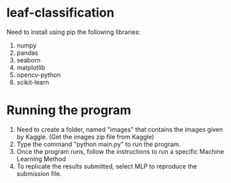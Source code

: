 # leaf-classification

Need to install using pip the following libraries:

1) numpy
2) pandas
3) seaborn
4) matplotlib
5) opencv-python
6) scikit-learn

# Running the program

1) Need to create a folder, named "images" that contains the images given by Kaggle.
    (Get the images zip file from Kaggle)
2) Type the command "python main.py" to run the program.
3) Once the program runs, follow the instructions to run a specific Machine Learning Method
4) To replicate the results submitted, select MLP to reproduce the submission file.
